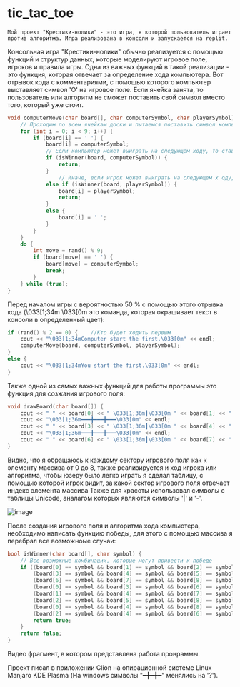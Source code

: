 # tic_tac_toe

    Мой проект "Крестики-нолики" - это игра, в которой пользователь играет против алгоритма. Игра реализована в консоли и запускается на replit. 
Консольная игра "Крестики-нолики" обычно реализуется с помощью функций и структур данных, которые моделируют игровое поле, игроков и правила игры. Одна из важных функций в такой реализации - это функция, которая отвечает за определение  хода компьютера. Вот отрывок кода с комментариями, с помощью которого компьютер выставляет символ 'O' на игровое поле. Если ячейка занята, то пользователь или алгоритм не сможет поставить свой символ вместо того, который уже стоит.
```c++
void computerMove(char board[], char computerSymbol, char playerSymbol) {
    // Проходим по всем ячейкам доски и пытаемся поставить символ компьютера в каждую свободную ячейку
    for (int i = 0; i < 9; i++) {
        if (board[i] == ' ') {
            board[i] = computerSymbol;
            // Если компьютер может выиграть на следующем ходу, то ставим символ компьютера в эту ячейку и выходим из функции
            if (isWinner(board, computerSymbol)) {
                return;
            }
                // Иначе, если игрок может выиграть на следующем х оду, то ставим символ игрока в эту ячейку, чтобы предотвратить его победу, и выходим из функции
            else if (isWinner(board, playerSymbol)) {
                board[i] = playerSymbol;
                return;
            }
            else {
                board[i] = ' ';
            }
        }
    }
    do {
        int move = rand() % 9;
        if (board[move] == ' ') {
            board[move] = computerSymbol;
            break;
        }
    } while (true);
}
```
Перед началом игры с вероятностью 50 % с помощью этого отрывка кода (\033[1;34m \033[0m это команда, которая окрашивает текст в консоли в определенный цвет):
```c++
if (rand() % 2 == 0) {    //Кто будет ходить первым
    cout << "\033[1;34mComputer start the first.\033[0m" << endl;
    computerMove(board, computerSymbol, playerSymbol);
}
else {
    cout << "\033[1;34mYou start the first.\033[0m" << endl;
}
```
Также одной из самых важных функций для работы программы это функция для созжания игрового поля:
```c++
void drawBoard(char board[]) {
    cout << " " << board[0] << " \033[1;36m┃\033[0m " << board[1] << " \033[1;36m┃\033[0m " << board[2] << endl;
    cout << "\033[1;36m━━━╋━━━╋━━━\033[0m" << endl;
    cout << " " << board[3] << " \033[1;36m┃\033[0m " << board[4] << " \033[1;36m┃\033[0m " << board[5] << endl;
    cout << "\033[1;36m━━━╋━━━╋━━━\033[0m" << endl;
    cout << " " << board[6] << " \033[1;36m┃\033[0m " << board[7] << " \033[1;36m┃\033[0m " << board[8] << endl;
}
```
Видно, что я обращаюсь к каждому сектору игрового поля как к элементу массива от 0 до 8, также реализируется и ход игрока или алгоритма, чтобы юзеру было легко играть я сделал таблицу, с помощью которой игрок видит, за какой сектор игрового поля отвечает индекс элемента массива Также для красоты использовал символы с таблицы Unicode, аналагом которых являются символы '|' и '-'. 


![image](https://github.com/pro-parzi/tic_tac_toe/assets/128066686/c4fae0a8-095b-4509-a381-f0762732958a)


После создания игрового поля и алгоритма хода компьютера, необходимо написать функцию победы, для этого с помощью массива я перебрал все возможноые случаи:
```c++
bool isWinner(char board[], char symbol) {
    // Все возможные комбинации, которые могут привести к победе
    if ((board[0] == symbol && board[1] == symbol && board[2] == symbol) ||
        (board[3] == symbol && board[4] == symbol && board[5] == symbol) ||
        (board[6] == symbol && board[7] == symbol && board[8] == symbol) ||
        (board[0] == symbol && board[3] == symbol && board[6] == symbol) ||
        (board[1] == symbol && board[4] == symbol && board[7] == symbol) ||
        (board[2] == symbol && board[5] == symbol && board[8] == symbol) ||
        (board[0] == symbol && board[4] == symbol && board[8] == symbol) ||
        (board[2] == symbol && board[4] == symbol && board[6] == symbol)) {
        return true;
    }
    return false;
}
```
Видео фрагмент, в котором представлена работа пронраммы.


Проект писал в приложении Clion на опирационной системе Linux Manjaro KDE Plasma (На windows символы "━╋━╋━" менялись на '?').


